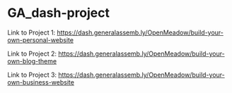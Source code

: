 # GA_dash-project

Link to Project 1: https://dash.generalassemb.ly/OpenMeadow/build-your-own-personal-website

Link to Project 2: https://dash.generalassemb.ly/OpenMeadow/build-your-own-blog-theme

Link to Project 3: https://dash.generalassemb.ly/OpenMeadow/build-your-own-business-website
